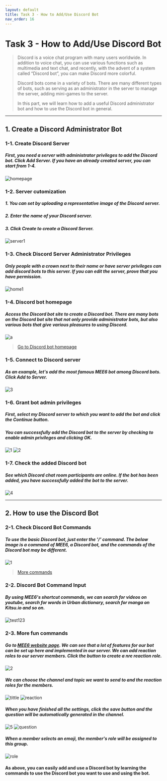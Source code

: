 ```yaml
---
layout: default
title: Task 3 - How to Add/Use Discord Bot
nav_order: 16
---
```


# **Task 3 - How to Add/Use Discord Bot**

>Discord is a voice chat program with many users worldwide. In addition to voice chat, you can use various functions such as multimedia and text chat, and recently, with the advent of a system called “Discord bot”, you can make Discord more colorful.
>
>Discord bots come in a variety of bots. There are many different types of bots, such as serving as an administrator in the server to manage the server, adding mini-games to the server.
>
>In this part, we will learn how to add a useful Discord administrator bot and how to use the Discord bot in general.
---
## **1. Create a Discord Administrator Bot**

### **1-1. Create Discord Server**
##### First, you need a server with administrator privileges to add the Discord bot. Click Add Server. If you have an already created server, you can start from 1-4.
![homepage](https://user-images.githubusercontent.com/90579221/161686582-252cb412-3047-4820-95e2-f14eb6e7ba25.png)


### **1-2. Server cutomization**
##### 1. You can set by uploading a representative image of the Discord server.
##### 2. Enter the name of your Discord server.
##### 3. Click Create to create a Discord Server.
![server1](https://user-images.githubusercontent.com/90579221/161690649-adccba7c-5bda-4000-aab3-cb49b5b4b849.png)


### **1-3. Check Discord Server Administrator Privileges**
##### Only people with a crown next to their name or have server privileges can add discord bots to this server. If you can edit the server, prove that you have permission.
![home1](https://user-images.githubusercontent.com/90579221/161690553-759d6c97-76bc-4f83-97f9-251f23458042.png)


### **1-4. Discord bot homepage**
##### Access the Discord bot site to create a Discord bot. There are many bots on the Discord bot site that not only provide administrator bots, but also various bots that give various pleasures to using Discord.
![a](https://user-images.githubusercontent.com/90579221/161691587-7dbea979-76c2-4964-b87a-5f3a3c21a6dc.png)
>[Go to Discord bot homepage](https://download.beer/articles/discord-bot-guide/)


### **1-5. Connect to Discord server**
##### As an example, let's add the most famous MEE6 bot among Discord bots. Click Add to Server.
![3](https://user-images.githubusercontent.com/90579221/161699839-03633047-7ac1-4303-8d3e-a07c3c1d6b38.png)


### **1-6. Grant bot admin privileges**
##### First, select my Discord server to which you want to add the bot and click the Continue button.
##### You can successfully add the Discord bot to the server by checking to enable admin privileges and clicking OK.
![1](https://user-images.githubusercontent.com/90579221/161699990-8c8f568e-b003-4eb9-a8ff-78f7a2778353.png)
![2](https://user-images.githubusercontent.com/90579221/161699996-5118bd6f-2319-412a-b741-daa9cdcdb816.png)


### **1-7. Check the added Discord bot**
##### See which Discord chat room participants are online. If the bot has been added, you have successfully added the bot to the server.
![4](https://user-images.githubusercontent.com/90579221/161700554-35cb7be9-7007-4a30-aef9-c92299fcd177.png)

---
## **2. How to use the Discord Bot**

### **2-1. Check Discord Bot Commands**
##### To use the basic Discord bot, just enter the '/' command. The below image is a command of MEE6, a Discord bot, and the commands of the Discord bot may be different. 
![1](https://user-images.githubusercontent.com/90579221/161701402-51eaa246-a820-4db1-894e-14a366eea4f2.png)
>[More commands](https://www.streamscheme.com/discord-commands/)

### **2-2. Discord Bot Command Input**
##### By using MEE6's shortcut commands, we can search for videos on youtube, search for words in Urban dictionary, search for manga on Kitsu.io and so on.
![test123](https://user-images.githubusercontent.com/90579221/161702869-5fac4d8f-8540-4f83-95e6-44f01e96e1c7.png)


### **2-3. More fun commands**
##### Go to [MEE6 website page](https://mee6.xyz/dashboard/956291310040539177). We can see that a lot of features for our bot can be set up here and implemented in our server. We can add reaction roles to our server members. Click the button to create a nre reaction role.
![2](https://user-images.githubusercontent.com/90579221/161902556-0ac99589-254b-4aec-b1a1-9c1763c71af7.png)
##### We can choose the channel and topic we want to send to and the reaction roles for the members.
![tittle](https://user-images.githubusercontent.com/90579221/161904541-05b48278-4e29-4334-a328-e52959e2e687.png)
![reaction](https://user-images.githubusercontent.com/90579221/161904545-0aa00bc9-e77c-4297-a640-67b66189f091.png)

##### When you have finished all the settings, click the save button and the question will be automatically generated in the channel.
![5](https://user-images.githubusercontent.com/90579221/161904664-f3e050d3-d183-430a-8358-83afad2c6fca.png)
![question](https://user-images.githubusercontent.com/90579221/161904725-61f783db-5d86-4ab3-86ef-d88eb9339abe.png)

##### When a member selects an emoji, the member's role will be assigned to this group.
![role](https://user-images.githubusercontent.com/90579221/161905084-aaf56d10-7449-4ad2-81e0-30395d8a2af8.png)


#### As above, you can easily add and use a Discord bot by learning the commands to use the Discord bot you want to use and using the bot.










